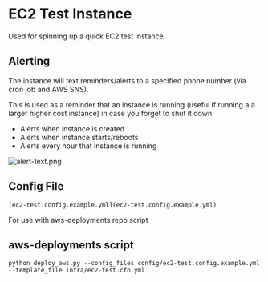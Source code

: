 # EC2 Test Instance

Used for spinning up a quick EC2 test instance. 

## Alerting

The instance will text reminders/alerts to a specified phone number (via cron job and AWS SNS).  

This is used as a reminder that an instance is running (useful if running a a larger higher cost instance) in case you forget to shut it down  

  * Alerts when instance is created  
  * Alerts when instance starts/reboots  
  * Alerts every hour that instance is running  
    
![alert-text.png](../img/alert-text.png)  

## Config File  

`[ec2-test.config.example.yml](ec2-test.config.example.yml)`

For use with aws-deployments repo script

## aws-deployments script

`python deploy_aws.py --config_files config/ec2-test.config.example.yml --template_file infra/ec2-test.cfn.yml`

